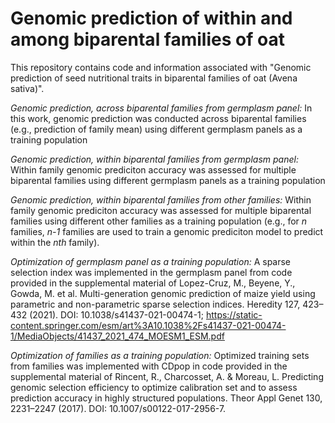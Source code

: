# Genomic prediction of within and among biparental families of oat

This repository contains code and information associated with "Genomic prediction of seed nutritional traits in biparental families of oat (Avena sativa)". 

<i> Genomic prediction, across biparental families from germplasm panel: </i> In this work, genomic prediction was conducted across biparental families (e.g., prediction of family mean) using different germplasm panels as a training population

<i> Genomic prediction, within biparental families from germplasm panel: </i> Within family genomic prediciton accuracy was assessed for multiple biparental families using different germplasm panels as a training population

<i> Genomic prediction, within biparental families from other families: </i> Within family genomic prediciton accuracy was assessed for multiple biparental families using different other families as a training population (e.g., for <i>n</i> families, <i>n-1</i> families are used to train a genomic prediciton model to predict within the <i>nth</i> family).

<i> Optimization of germplasm panel as a training population: </i> A sparse selection index was implemented in the germplasm panel from code provided in the supplemental material of Lopez-Cruz, M., Beyene, Y., Gowda, M. et al. Multi-generation genomic prediction of maize yield using parametric and non-parametric sparse selection indices. Heredity 127, 423–432 (2021). DOI: 10.1038/s41437-021-00474-1; https://static-content.springer.com/esm/art%3A10.1038%2Fs41437-021-00474-1/MediaObjects/41437_2021_474_MOESM1_ESM.pdf

<i> Optimization of families as a training population: </i> Optimized training sets from families was implemented with CDpop in code provided in the supplemental material of Rincent, R., Charcosset, A. & Moreau, L. Predicting genomic selection efficiency to optimize calibration set and to assess prediction accuracy in highly structured populations. Theor Appl Genet 130, 2231–2247 (2017). DOI: 10.1007/s00122-017-2956-7. 
